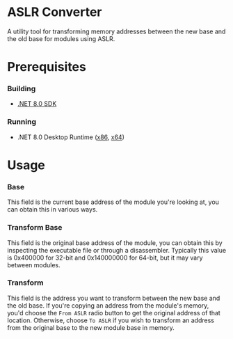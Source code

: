 # ASLR Converter
A utility tool for transforming memory addresses between the new base and the old base for modules using ASLR.

# Prerequisites
### Building
- [.NET 8.0 SDK](https://dotnet.microsoft.com/en-us/download/dotnet/8.0)

### Running
- .NET 8.0 Desktop Runtime ([x86](https://dotnet.microsoft.com/en-us/download/dotnet/thank-you/runtime-desktop-8.0.6-windows-x86-installer), [x64](https://dotnet.microsoft.com/en-us/download/dotnet/thank-you/runtime-desktop-8.0.6-windows-x64-installer))

# Usage
### Base
This field is the current base address of the module you're looking at, you can obtain this in various ways.

### Transform Base
This field is the original base address of the module, you can obtain this by inspecting the executable file or through a disassembler. Typically this value is 0x400000 for 32-bit and 0x140000000 for 64-bit, but it may vary between modules.

### Transform
This field is the address you want to transform between the new base and the old base. If you're copying an address from the module's memory, you'd choose the `From ASLR` radio button to get the original address of that location. Otherwise, choose `To ASLR` if you wish to transform an address from the original base to the new module base in memory.